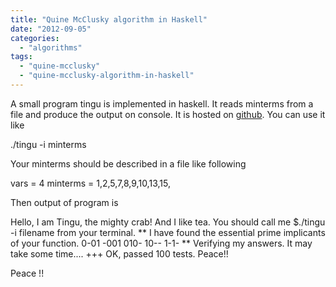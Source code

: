 ```yaml
---
title: "Quine McClusky algorithm in Haskell"
date: "2012-09-05"
categories: 
  - "algorithms"
tags: 
  - "quine-mcclusky"
  - "quine-mcclusky-algorithm-in-haskell"
---
```


A small program tingu is implemented in haskell. It reads minterms from a file and produce the output on console. It is hosted on [github](https://github.com/dilawar/ee677/tree/master/Assignment01/haskell). You can use it like

 ./tingu -i minterms 

Your minterms should be described in a file like following

 vars = 4
minterms = 1,2,5,7,8,9,10,13,15, 

Then output of program is

 Hello, I am Tingu, the mighty crab! And I like tea. You should call me $./tingu -i filename from your terminal.
\*\* I have found the essential prime implicants of your function.
  0-01
  -001
  010-
  10--
  1-1-
\*\* Verifying my answers. It may take some time....
+++ OK, passed 100 tests. Peace!!

Peace !!
